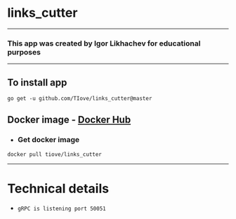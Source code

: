 # links_cutter
---
### This app was created by Igor Likhachev for educational purposes
---
## To install app
```
go get -u github.com/TIove/links_cutter@master
```
## Docker image - [Docker Hub](hub.docker.com/r/tiove/links_cutter)

* ### Get docker image
```
docker pull tiove/links_cutter
```
---
# Technical details
* `gRPC is listening port 50051`
